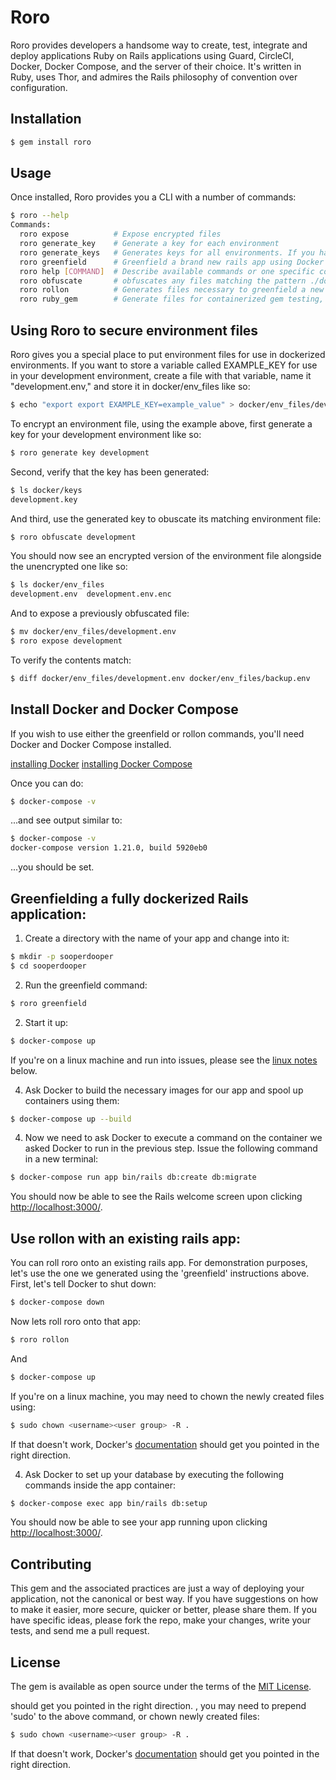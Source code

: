 # Roro

Roro provides developers a handsome way to create, test, integrate and deploy applications Ruby on Rails applications using Guard, CircleCI, Docker, Docker Compose, and the server of their choice. It's written in Ruby, uses Thor, and admires the Rails philosophy of convention over configuration.

## Installation

```bash
$ gem install roro
```
## Usage

Once installed, Roro provides you a CLI with a number of commands:

```bash
$ roro --help
Commands:
  roro expose          # Expose encrypted files
  roro generate_key    # Generate a key for each environment
  roro generate_keys   # Generates keys for all environments. If you have .en...
  roro greenfield      # Greenfield a brand new rails app using Docker's inst...
  roro help [COMMAND]  # Describe available commands or one specific command
  roro obfuscate       # obfuscates any files matching the pattern ./docker/*...
  roro rollon          # Generates files necessary to greenfield a new app wi...
  roro ruby_gem        # Generate files for containerized gem testing, Circle...
```

## Using Roro to secure environment files 

Roro gives you a special place to put environment files for use in dockerized environments. If you want to store a variable called EXAMPLE_KEY for use in your development environment, create a file with that variable, name it "development.env," and store it in docker/env_files like so:

```bash 
$ echo "export export EXAMPLE_KEY=example_value" > docker/env_files/development.env
```

To encrypt an environment file, using the example above, first generate a key for your development environment like so:

```bash 
$ roro generate key development
```

Second, verify that the key has been generated:

```bash 
$ ls docker/keys
development.key
```

And third, use the generated key to obuscate its matching environment file:

```bash 
$ roro obfuscate development
```

You should now see an encrypted version of the environment file alongside the unencrypted one like so:

```bash 
$ ls docker/env_files
development.env  development.env.enc
```

And to expose a previously obfuscated file:

```bash 
$ mv docker/env_files/development.env
$ roro expose development
```

To verify the contents match:

```bash 
$ diff docker/env_files/development.env docker/env_files/backup.env 
```

## Install Docker and Docker Compose 

If you wish to use either the greenfield or rollon commands, you'll need Docker and Docker Compose installed.

[installing Docker](https://docs.docker.com/install/)
[installing Docker Compose](https://docs.docker.com/compose/install/)

Once you can do:

```bash
$ docker-compose -v
```

...and see output similar to:

```bash
$ docker-compose -v
docker-compose version 1.21.0, build 5920eb0
```

...you should be set.


## Greenfielding a fully dockerized Rails application:

1) Create a directory with the name of your app and change into it:

```bash
$ mkdir -p sooperdooper
$ cd sooperdooper
```

2) Run the greenfield command:

```bash
$ roro greenfield
```

2) Start it up:

```bash
$ docker-compose up
```

If you're on a linux machine and run into issues, please see the
[linux notes](readme.md/roro#development) below.

4) Ask Docker to build the necessary images for our app and spool up containers using them:

```bash
$ docker-compose up --build
 ```

4) Now we need to ask Docker to execute a command on the container we asked Docker to run in the previous step. Issue the following command in a new terminal:

 ```bash
 $ docker-compose run app bin/rails db:create db:migrate
  ```

You should now be able to see the Rails welcome screen upon clicking [http://localhost:3000/](http://localhost:3000/).


## Use rollon with an existing rails app:

You can roll roro onto an existing rails app. For demonstration purposes, let's use the one we generated using the 'greenfield' instructions above. First, let's tell Docker to shut down: 

```bash
$ docker-compose down
```

Now lets roll roro onto that app:

```bash
$ roro rollon
```
And 

```bash
$ docker-compose up
 ```

If you're on a linux machine, you may need to chown the newly created files using:

```bash
$ sudo chown <username><user group> -R .
```

If that doesn't work, Docker's [documentation](https://docs.docker.com/install/linux/linux-postinstall/#manage-docker-as-a-non-root-user) should get you pointed in the right direction.

4) Ask Docker to set up your database by executing the following commands inside the app container:

 ```bash
 $ docker-compose exec app bin/rails db:setup
  ```

You should now be able to see your app running upon clicking [http://localhost:3000/](http://localhost:3000/).


## Contributing

This gem and the associated practices are just a way of deploying your application, not the canonical or best way. If you have suggestions on how to make it easier, more secure, quicker or better, please share them. If you have specific ideas, please fork the repo, make your changes, write your tests, and send me a pull request.    

## License
The gem is available as open source under the terms of the [MIT License](https://opensource.org/licenses/MIT).


 should get you pointed in the right direction. , you may need to prepend 'sudo' to the above command, or chown newly created files:

```bash
$ sudo chown <username><user group> -R .
```

If that doesn't work, Docker's [documentation](https://docs.docker.com/install/linux/linux-postinstall/#manage-docker-as-a-non-root-user) should get you pointed in the right direction.
